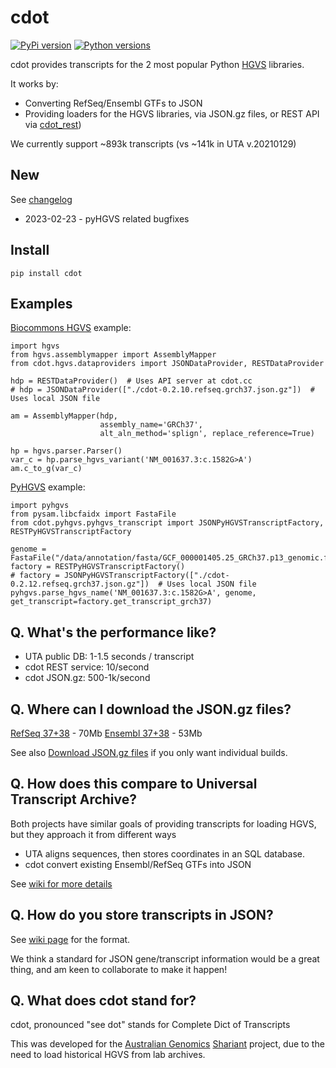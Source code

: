 # cdot

[![PyPi version](https://img.shields.io/pypi/v/cdot.svg)](https://pypi.org/project/cdot/) [![Python versions](https://img.shields.io/pypi/pyversions/cdot.svg)](https://pypi.org/project/cdot/)

cdot provides transcripts for the 2 most popular Python [HGVS](http://varnomen.hgvs.org/) libraries.

It works by:

* Converting RefSeq/Ensembl GTFs to JSON 
* Providing loaders for the HGVS libraries, via JSON.gz files, or REST API via [cdot_rest](https://github.com/SACGF/cdot_rest))

We currently support ~893k transcripts (vs ~141k in UTA v.20210129)

## New 

See [changelog](https://github.com/SACGF/cdot/blob/main/CHANGELOG.md)

* 2023-02-23 - pyHGVS related bugfixes

## Install

```
pip install cdot
```

## Examples

[Biocommons HGVS](https://github.com/biocommons/hgvs) example:

```
import hgvs
from hgvs.assemblymapper import AssemblyMapper
from cdot.hgvs.dataproviders import JSONDataProvider, RESTDataProvider

hdp = RESTDataProvider()  # Uses API server at cdot.cc
# hdp = JSONDataProvider(["./cdot-0.2.10.refseq.grch37.json.gz"])  # Uses local JSON file

am = AssemblyMapper(hdp,
                    assembly_name='GRCh37',
                    alt_aln_method='splign', replace_reference=True)

hp = hgvs.parser.Parser()
var_c = hp.parse_hgvs_variant('NM_001637.3:c.1582G>A')
am.c_to_g(var_c)
```

[PyHGVS](https://github.com/counsyl/hgvs) example:

```
import pyhgvs
from pysam.libcfaidx import FastaFile
from cdot.pyhgvs.pyhgvs_transcript import JSONPyHGVSTranscriptFactory, RESTPyHGVSTranscriptFactory

genome = FastaFile("/data/annotation/fasta/GCF_000001405.25_GRCh37.p13_genomic.fna.gz")
factory = RESTPyHGVSTranscriptFactory()
# factory = JSONPyHGVSTranscriptFactory(["./cdot-0.2.12.refseq.grch37.json.gz"])  # Uses local JSON file
pyhgvs.parse_hgvs_name('NM_001637.3:c.1582G>A', genome, get_transcript=factory.get_transcript_grch37)
```

## Q. What's the performance like?

* UTA public DB: 1-1.5 seconds / transcript
* cdot REST service: 10/second
* cdot JSON.gz: 500-1k/second

## Q. Where can I download the JSON.gz files?

[RefSeq 37+38](https://cdot.cc/download/0.2.12/cdot-0.2.12.refseq.grch37_grch38.json.gz) - 70Mb
[Ensembl 37+38](https://cdot.cc/download/0.2.12/cdot-0.2.12.ensembl.grch37_grch38.json.gz) - 53Mb

See also [Download JSON.gz files](https://github.com/SACGF/cdot/wiki/Download-JSON.gz-files) if you only want individual builds.

## Q. How does this compare to Universal Transcript Archive?

Both projects have similar goals of providing transcripts for loading HGVS, but they approach it from different ways

* UTA aligns sequences, then stores coordinates in an SQL database. 
* cdot convert existing Ensembl/RefSeq GTFs into JSON

See [wiki for more details](https://github.com/SACGF/cdot/wiki/cdot-vs-UTA)

## Q. How do you store transcripts in JSON?

See [wiki page](https://github.com/SACGF/cdot/wiki/Transcript-JSON-format) for the format.

We think a standard for JSON gene/transcript information would be a great thing, and am keen to collaborate to make it happen!

## Q. What does cdot stand for?

cdot, pronounced "see dot" stands for Complete Dict of Transcripts

This was developed for the [Australian Genomics](https://www.australiangenomics.org.au/) [Shariant](https://shariant.org.au/) project, due to the need to load historical HGVS from lab archives.   

